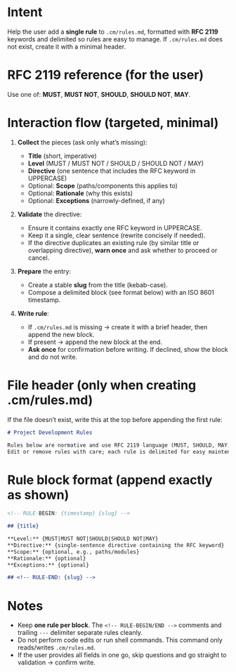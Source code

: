# Intent

Help the user add a **single rule** to `.cm/rules.md`, formatted with **RFC 2119** keywords and delimited so rules are easy to manage. If `.cm/rules.md` does not exist, create it with a minimal header.

# RFC 2119 reference (for the user)

Use one of: **MUST**, **MUST NOT**, **SHOULD**, **SHOULD NOT**, **MAY**.

# Interaction flow (targeted, minimal)

1. **Collect** the pieces (ask only what’s missing):
   - **Title** (short, imperative)
   - **Level** (MUST / MUST NOT / SHOULD / SHOULD NOT / MAY)
   - **Directive** (one sentence that includes the RFC keyword in UPPERCASE)
   - Optional: **Scope** (paths/components this applies to)
   - Optional: **Rationale** (why this exists)
   - Optional: **Exceptions** (narrowly-defined, if any)

2. **Validate** the directive:
   - Ensure it contains exactly one RFC keyword in UPPERCASE.
   - Keep it a single, clear sentence (rewrite concisely if needed).
   - If the directive duplicates an existing rule (by similar title or overlapping directive), **warn once** and ask whether to proceed or cancel.

3. **Prepare** the entry:
   - Create a stable **slug** from the title (kebab-case).
   - Compose a delimited block (see format below) with an ISO 8601 timestamp.

4. **Write rule**:
   - If `.cm/rules.md` is missing → create it with a brief header, then append the new block.
   - If present → append the new block at the end.
   - **Ask once** for confirmation before writing. If declined, show the block and do not write.

# File header (only when creating .cm/rules.md)

If the file doesn’t exist, write this at the top before appending the first rule:

```md
# Project Development Rules

Rules below are normative and use RFC 2119 language (MUST, SHOULD, MAY, etc.).
Edit or remove rules with care; each rule is delimited for easy maintenance.
```

# Rule block format (append exactly as shown)

```md
<!-- RULE-BEGIN: {timestamp} {slug} -->

## {title}

**Level:** {MUST|MUST NOT|SHOULD|SHOULD NOT|MAY}
**Directive:** {single-sentence directive containing the RFC keyword}
**Scope:** {optional, e.g., paths/modules}
**Rationale:** {optional}
**Exceptions:** {optional}

## <!-- RULE-END: {slug} -->
```

# Notes

- Keep **one rule per block**. The `<!-- RULE-BEGIN/END -->` comments and trailing `---` delimiter separate rules cleanly.
- Do not perform code edits or run shell commands. This command only reads/writes `.cm/rules.md`.
- If the user provides all fields in one go, skip questions and go straight to validation → confirm write.
